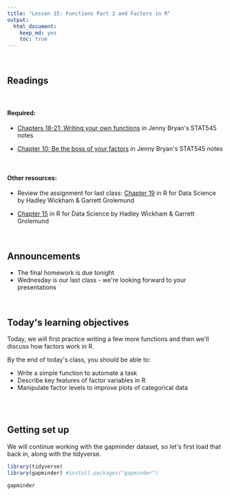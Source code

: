 ```yaml
---
title: "Lesson 15: Functions Part 2 and Factors in R"
output: 
  html_document:
    keep_md: yes 
    toc: true
---
```

  


<br>

## Readings

<br>

#### Required: 

* [Chapters 18-21: Writing your own functions](https://stat545.com/functions-part1.html) in Jenny Bryan's STAT545 notes

* [Chapter 10: Be the boss of your factors](https://stat545.com/factors-boss.html) in Jenny Bryan's STAT545 notes


<br>

#### Other resources:

* Review the assignment for last class: [Chapter 19](https://r4ds.had.co.nz/functions.html) in R for Data Science by Hadley Wickham & Garrett Grolemund

* [Chapter 15](https://r4ds.had.co.nz/factors.html) in R for Data Science by Hadley Wickham & Garrett Grolemund

<br>

## Announcements
* The final homework is due tonight
* Wednesday is our last class - we're looking forward to your presentations

<br>

## Today's learning objectives
Today, we will first practice writing a few more functions and then we'll discuss how factors work in R.

By the end of today's class, you should be able to:

* Write a simple function to automate a task
* Describe key features of factor variables in R
* Manipulate factor levels to improve plots of categorical data

<br>
<br>

## Getting set up
We will continue working with the gapminder dataset, so let's first load that back in, along with the tidyverse.


```r
library(tidyverse)
library(gapminder) #install.packages("gapminder")

gapminder
```

<br>
<br>
